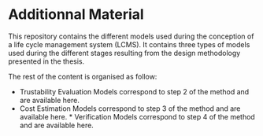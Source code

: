 # Additionnal Material

This repository contains the different models used during the conception of a life cycle management system (LCMS).
It contains three types of models used during the different stages resulting from the design methodology presented in the thesis.

The rest of the content is organised as follow:
* Trustability Evaluation Models correspond to step 2 of the method and are available here.
* Cost Estimation Models correspond to step 3 of the method and are available here.
* Verification Models correspond to step 4 of the method and are available here.
